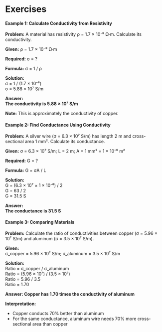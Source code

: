 # Exercises
                    
<div class="example">
    <h4>Example 1: Calculate Conductivity from Resistivity</h4>
    <p><strong>Problem:</strong> A material has resistivity ρ = 1.7 × 10⁻⁸ Ω·m. Calculate its conductivity.</p>
                        
<div class="calculation">
<strong>Given:</strong>
ρ = 1.7 × 10⁻⁸ Ω·m

<strong>Required:</strong>
σ = ?

<strong>Formula:</strong>
σ = 1 / ρ

<strong>Solution:</strong><br>
σ = 1 / (1.7 × 10⁻⁸)<br>
σ = 5.88 × 10⁷ S/m

<strong>Answer: <br>The conductivity is 5.88 × 10⁷ S/m</strong>

<strong>Note:</strong> This is approximately the conductivity of copper.
                        </div>
                    </div>
                    
<div class="example">
                        <h4>Example 2: Find Conductance Using Conductivity</h4>
                        <p><strong>Problem:</strong> A silver wire (σ = 6.3 × 10⁷ S/m) has length 2 m and cross-sectional area 1 mm². Calculate its conductance.</p>
                        
<div class="calculation">
<strong>Given:</strong>
σ = 6.3 × 10⁷ S/m;
L = 2 m;
A = 1 mm² = 1 × 10⁻⁶ m²

<strong>Required:</strong>
G = ?

<strong>Formula:</strong>
G = σA / L

<strong>Solution:</strong><br>
G = (6.3 × 10⁷ × 1 × 10⁻⁶) / 2<br>
G = 63 / 2<br>
G = 31.5 S

<strong>Answer:<br> The conductance is 31.5 S</strong>
                        </div>
                    </div>
                    
<div class="example">
    <h4>Example 3: Comparing Materials</h4>
    <p><strong>Problem:</strong> Calculate the ratio of conductivities between copper (σ = 5.96 × 10⁷ S/m) and aluminum (σ = 3.5 × 10⁷ S/m).</p>
                        
<div class="calculation">
<strong>Given:</strong><br>
σ_copper = 5.96 × 10⁷ S/m;
σ_aluminum = 3.5 × 10⁷ S/m

<strong>Solution:</strong><br>
Ratio = σ_copper / σ_aluminum<br>
Ratio = (5.96 × 10⁷) / (3.5 × 10⁷)<br>
Ratio = 5.96 / 3.5<br>
Ratio = 1.70

<strong>Answer: Copper has 1.70 times the conductivity of aluminum</strong>

<strong>Interpretation:</strong> 
- Copper conducts 70% better than aluminum
- For the same conductance, aluminum wire needs 
  70% more cross-sectional area than copper
                        </div>
                    </div>
                </div>
            </div>
